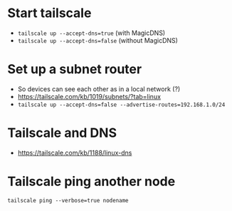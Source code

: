 # Start tailscale
- `tailscale up --accept-dns=true` (with MagicDNS)
- `tailscale up --accept-dns=false` (without MagicDNS)

# Set up a subnet router
- So devices can see each other as in a local network (?)
- https://tailscale.com/kb/1019/subnets/?tab=linux
- `tailscale up --accept-dns=false --advertise-routes=192.168.1.0/24`

# Tailscale and DNS
- https://tailscale.com/kb/1188/linux-dns

# Tailscale ping another node
`tailscale ping --verbose=true nodename`
